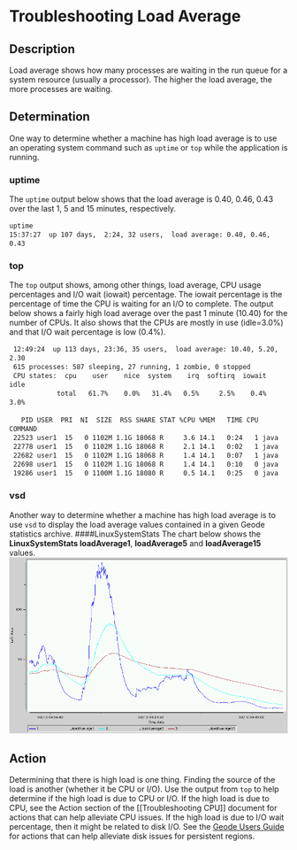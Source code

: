 # Troubleshooting Load Average
## Description
Load average shows how many processes are waiting in the run queue for a system resource (usually a processor). The higher the load average, the more processes are waiting.
## Determination
One way to determine whether a machine has high load average is to use an operating system command such as `uptime` or `top` while the application is running.
### uptime
The `uptime` output below shows that the load average is 0.40, 0.46, 0.43 over the last 1, 5 and 15 minutes, respectively.

	uptime
	15:37:27  up 107 days,  2:24, 32 users,  load average: 0.40, 0.46, 0.43
### top
The `top` output shows, among other things, load average, CPU usage percentages and I/O wait (iowait) percentage. The iowait percentage is the percentage of time the CPU is waiting for an I/O to complete. The output below shows a fairly high load average over the past 1 minute (10.40) for the number of CPUs. It also shows that the CPUs are mostly in use (idle=3.0%) and that I/O wait percentage is low (0.4%).

	 12:49:24  up 113 days, 23:36, 35 users,  load average: 10.40, 5.20, 2.30
	 615 processes: 587 sleeping, 27 running, 1 zombie, 0 stopped
	 CPU states:  cpu    user    nice  system    irq  softirq  iowait    idle
	            total   61.7%    0.0%   31.4%   0.5%     2.5%    0.4%    3.0%
	 
	   PID USER  PRI  NI  SIZE  RSS SHARE STAT %CPU %MEM   TIME CPU COMMAND
	 22523 user1  15   0 1102M 1.1G 18068 R     3.6 14.1   0:24   1 java
	 22778 user1  15   0 1102M 1.1G 18068 R     2.1 14.1   0:02   1 java
	 22682 user1  15   0 1102M 1.1G 18068 R     1.4 14.1   0:07   1 java
	 22698 user1  15   0 1102M 1.1G 18068 R     1.4 14.1   0:10   0 java
	 19286 user1  15   0 1100M 1.1G 18080 R     0.5 14.1   0:25   0 java
### vsd
Another way to determine whether a machine has high load average is to use `vsd` to display the load average values contained in a given Geode statistics archive.
####LinuxSystemStats
The chart below shows the **LinuxSystemStats loadAverage1**, **loadAverage5** and **loadAverage15** values.
![LinuxSystemStats](images/troubleshooting_load_average_image001.gif)

## Action
Determining that there is high load is one thing. Finding the source of the load is another (whether it be CPU or I/O). Use the output from `top` to help determine if the high load is due to CPU or I/O. If the high load is due to CPU, see the Action section of the [[Troubleshooting CPU]] document for actions that can help alleviate CPU issues. If the high load is due to  I/O wait percentage, then it might be related to disk I/O. See the <a href="http://geode-docs.cfapps.io/docs/about_users_guide.html" target="_blank">Geode Users Guide</a> for actions that can help alleviate disk issues for persistent regions.

